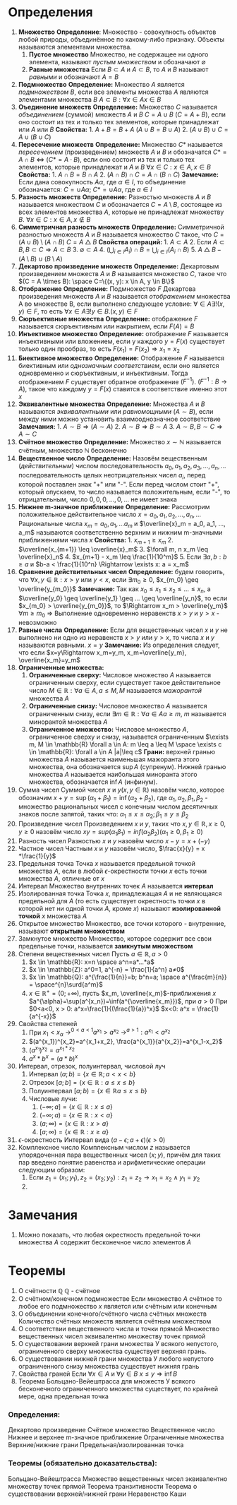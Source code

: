 # Определения
1. **Множество**
	**Определение**: Множество - совокупность объектов любой природы, объединённое по какому-либо признаку. Объекты называются элементами множества.
	1. **Пустое множество**
		Множество, не содержащее ни одного элемента, называют *пустым множеством* и обозначают $\emptyset$
	2. **Равные множества**
		Если $B \subset A$ и $A \subset B$, то $A$ и $B$ называют *равными* и обозначают $A = B$
2. **Подмножество**
	**Определение:** Множество $A$ является *подмножеством* $B$, если все элементы множества $A$ являются элементами множества $B$
	$A \subset B: \forall x \in A  x \in B$
3. **Оъединение множеств**
	**Определение:** Множество $C$ называется *объединением* (суммой) множеств $A$ и $B$ $C = A \cup B$ ($C = A + B$), если оно состоит из тех и только тех элементов, которые принадлежат или $A$ или $B$
	**Свойства:**
		1. $A + B = B + A$ ($A \cup B = B \cup A$)
		2. $(A \cup B) \cup C = A \cup (B \cup C)$
4. **Пересечение множеств**
	**Определение:** Множество $C$* называется *пересечением* (произведением) множеств $A$ и $B$ и обозначатся $C* = A \cap B$ <=> $(C* = A \cdot B)$, если оно состоит из тех и только тех элементов, которые принадлежат и ${A}$ и $B$ 
	$\forall x \in C: x \in A, x \in B$
	**Свойства:** 
		1. $A \cap B = B \cap A$
		2. $(A \cap B) \cap C = A \cap (B \cap C)$
	**Замечание:** Если дана совокупность $A\alpha$, где $\alpha \in I$, то объединение обозначается: $C = \cup A\alpha$; $C* = \cup A\alpha$, где $\alpha \in I$
5. **Разность множеств**
	**Определение:** Разностью множеств $A$ и $B$ называется множеством $C$ и обозначается $C = A \setminus B$, состоящее из всех элементов множества $A$, которые не принадлежат множеству $B$.
	 $\forall x \in C: x \in A , x \notin B$
6. **Симметричная разность множеств**
	**Определение:** Симметричной разностью множеств $A$ и $B$ называется множество $C$ такое, что $C = (A \cup B) \setminus (A \cap B)$
	$C = A \bigtriangleup B$
	**Свойства операций:**
		1. $A \subset A$
		2. Если $A \subset B, B \subset C \Rightarrow A \subset B$
		3. $\emptyset \subset A$
		4. $\left( \bigcup_{i \in I} A_i \right) \cap B = \bigcup_{i \in I} (A_i \cap B)$
		5. $A \bigtriangleup B - (A \setminus B) \cup (B \setminus A)$
7. **Декартово произведение множеств**
	**Определение:** Декартовым произведением множеств $A$ и $B$  называется множество $C$, такое что $(C = A \times B): \space C=\{(x, y): x \in A, y \in B\}$
8. **Отображение**
	**Определение:** Подмножество $F$ Декартова произведения множеств $A$ и $B$ называется *отображением* множества A во множестве B, если выполнено следующее условие: $\forall \in A \exists! (x, y) \in F$, то есть $\forall x \in A \exists! y \in B. (x,y) \in F$
9. **Сюръективные множества**
	**Определение:** отображение $F$ называется сюръективным или накрытием, если $F(A)=B$
10. **Инъективное множество**
	**Определение:** отображение $F$ называется инъективными или вложением, если у каждого $y = F(x)$ существует только один прообраз, то есть $F(x_1)=F(x_2) \Rightarrow x_1=x_2$
11. **Биективное множество**
	**Определение:** Отображение $F$ называется биективным или *однозначным соответствием*, если оно является одновременно и сюръективным, и инъективным. Тогда отображением $F$ существует обратное отображение $(F^{-1})$. $(F^{-1}: B \rightarrow A)$, такое что каждому $y = F(x)$ ставится в соответствие именно этот $x$
12. **Эквивалентные множества**
	**Определение:** Множества $A$ и $B$ называются *эквивалентными* или *равномощными* $(A \sim B)$, если между ними можно установить взаимооднозначное соответствие
	**Замечания:**
		1. $A \sim B \Rightarrow (A \sim A)$
		2. $A \sim B \Rightarrow B \sim A$
		3. $A \sim B, B \sim C \Rightarrow A \sim C$
13. **Счётное множество**
	**Определение:** Множество $x \sim \mathbb {N}$ называется счётным, множество $\mathbb {N}$ бесконечно
14. **Вещественное число**
	**Определение:** Назовём вещественным (*действительным*) числом последовательность $a_0, a_1, a_2, a_3, ..., a_n, ...$ последовательность целых неотрицательных чисел $a_i$, перед которой поставлен знак "+" или "-". 
	Если перед числом стоит "+", который опускаем, то число называется положительным, если "-", то отрицательным, число $0, 0, 0, ..., 0, ...$ не имеет знака
15. **Нижнее m-значное приближение**
	**Определение:** Рассмотрим положительное действительное число $x = a_0, a_1, a_2, ..., a_n, ...$ Рациональные числа $x_m = a_0, a_1, ... a_m$ и $\overline{x}_m = a_0, a_1, ..., a_m$ называются соответственно верхним и нижним m-значными приближениями числа $x$
	**Свойства:** 
		1. $x_{m+1} \geq x_m$
		2. $\overline{x_{m+1}} \leq \overline{x}_m$
		3. $\forall m, n x_m \leq \overline{x}_n$
		4. $x_{m+1} - x_m \leq \frac{1}{10^m}$
		5. Если $\exists a, b: b \geq a$ и $b-a < \frac{1}{10^n} \Rightarrow \exists x: a = x_m$
16. **Сравнение действительных чисел**
	**Определение:** будем говорить, что $\forall x, y \in \mathbb{R}: x > y$ или $y < x$, если $\exists m_0 \geq 0$, $x_{m_0} \geq \overline{y_{m_0}}$
	__Замечание:__ Так как $x_0 \leq x_1 \leq x_2 \leq ... \leq x_n$, а $\overline{y_0} \geq \overline{y_1} \geq ... \geq \overline{y_n}$, то если $x_{m_0} > \overline{y_{m_0}}$, то $\Rightarrow x_m  > \overline{y_m}$  $\forall m \geq m_0$ 
	$\Rightarrow$  Выполнение одновременно неравенств $x > y$ и $y > x$ - невозможно
17. **Равные числа**
	**Определение:** Если для вещественных чисел $x$ и $y$ не выполнено ни одно из неравенств $x>y$ или $y>x$, то числа $x$ и $y$ называются равными. $x=y$
	**Замечание:** Из определения следует, что если $x=y\Rightarrow x_m=y_m, x_m=\overline{y_m}, \overline{x_m}=y_m$ 
18. **Ограниченные множества:**
	1. __Ограниченные сверху:__ Числовое множество $A$ называется ограниченным сверху, если существует такое действительное число $M \in \mathbb{R}: \forall a \in A, a\leq M, M$ называется *мажорантой* множества $A$
	2. **Ограниченные снизу:**  Числовое множество $A$ называется ограниченным снизу, если $\exists m \in \mathbb{R}: \forall a \in A a \geq m$, $m$ называется минорантой множества $A$  
	3. **Ограниченное множество:** Числовое множество $A$, ограниченное сверху и снизу, называется ограниченным $\exists m, M \in \mathbb{R} \forall a \in A: m \leq a \leq M \space  \exists c \in \mathbb{R}: \forall a \in A |a|\leq c$
	**Грани:** верхней гранью множества $A$ называется наименьшая мажоранта этого множества, она обозначается $\sup A$ (супренум). Нижней гранью множества $A$ называется наибольшая миноранта этого множества, обозначается $\inf A$ (инфинум).
19. Сумма чисел
	Суммой чисел $x$ и $y (x, y \in \mathbb{R})$ назовём число, которое обозначим $x+y=\sup (\alpha_1 + \beta_1)=\inf(\alpha_2 + \beta_2)$, где $\alpha_1, \alpha_2, \beta_1, \beta_2$ - множество рациональных чисел с конечным числом десятичных знаков после запятой, таких что: $\alpha_1 ≤ x ≤ \alpha_2; \beta_1 ≤ y ≤ \beta_2$
20. Произведение чисел
	Произведением $x$ и $y$, таких что $x, y \in \mathbb{R}, x≥0, y≥0$ назовём число $xy=sup(\alpha_1 \beta_1)=inf(\alpha_2 \beta_2) (\alpha_1 ≥ 0, \beta_1 ≥ 0)$
21. Разность чисел
	Разностью $x$ и $y$ назовём число $x-y=x+(-y)$
22. Частное чисел
	Частным $x$ и $y$ назовём число, $\frac{x}{y} = x *\frac{1}{y}$
23. Предельная точка
	Точка $x$ называется предельной точкой множества $A$, если в любой $\epsilon$-окрестности точки $x$ есть точки множества $A$, отличные от $x$
24. Интервал
	Множество внутренних точек $A$ называется **интервал**
25. Изолированная точка
	Точка $x$, принадлежащая $A$ и не являющаяся предельной для $A$ (то есть существует окрестность точки $x$ в которой нет ни одной точки $A$, кроме $x$) называют **изолированной точкой** $x$ множества $A$
26. Открытое множество
	Множество, все точки которого - внутренние, называют **открытым множеством**
27. Замкнутое множество
	Множество, которое содержит все свои предельные точки, называется **замкнутым множеством** 
28. Степени вещественных чисел
    Пусть $a \in \mathbb{R}, a>0$
    1. $x \in \mathbb{R}: x=n \space a^n=a*...*a$
    2. $x \in \mathbb{Z}: a^0=1, a^{-n} = \frac{1}{a^n} a≠0$
    3. $x \in \mathbb{Q}: a^{\frac{1}{n}}=b; b^n=a; \space a^{\frac{m}{n}} = \space^{n}\surd{a^m}$
    4. $x \in \mathbb{R}^+=(0; +\infty)$, пусть $x_m, \overline{x_m}$-приближения $x$ $a^{\alpha}=\sup(a^{x_n})=\inf(a^{\overline{x_m}})$, при $a>0$
	При $0<a<0, x > 0: a^x=\frac{1}{(\frac{1}{a})^x}$ $x<0: a^x = \frac{1}{a^{-x}}$
29. Свойства степеней
	1. При $x_1 < x_{\alpha}$ $\rightarrow^{0<a<1} a^{x_1} > a^{x_2}$ $\rightarrow^{a>1}: a^{x_1} < a^{x_2}$
	2. $(a^{x_1})^{x_2}=a^{x_1+x_2}, \frac{a^{x_1}}{a^{x_2}}=a^{x_1-x_2}$
	3. $(a^{x_1})^{x_2}=a^{x_1*x_2}$
	4. $a^x*b^x=(a * b)^x$
30. Интервал, отрезок, полуинтервал, числовой луч
    1. Интервал $(a;b)=\{x\in \mathbb{R}; a < x < b\}$
    2. Отрезок $[a; b]=\{x\in\mathbb{R}:a≤x≤b\}$
    3. Полуинтервал $[a;b) = \{x\in \mathbb{R} a≤x≤b\}$
    4. Числовые лучи:
	    1. $(-\infty; a]=\{x\in\mathbb{R}: x ≤ a\}$
	    2. $(-\infty; a)=\{x\in\mathbb{R}:x<a\}$
	    3. $(a; \infty)=\{x\in\mathbb{R}: x > a\}$
	    4. $[a;\infty)=\{x\in\mathbb{R}: x ≥ a\}$
31. $\epsilon$-окрестность
    Интервал вида $(a-\epsilon; a+\epsilon)(\epsilon>0)$
32. Комплексное число
	Комплексным числом $z$ называется упорядоченная пара вещественных чисел $(x;y)$, причём для таких пар введено понятие равенства и арифметические операции следующим образом:
	1. Если $z_1=(x_1;y_1), z_2=(x_2;y_2): z_1=z_2 \rightarrow x_1=x_2 \wedge y_1=y_2$
	2. 
# Замечания
1. Можно показать, что любая окрестность предельной точки множества $A$ содержит бесконечное число элементов $A$
# Теоремы
1. О счётности $\mathbb {Q}$
	$\mathbb {Q}$ - счётное
2. О счётном/конечном подмножестве
	Если множество $A$ счётное то любое его подмножество $x$ является или счётным или конечным
3. О объединении конечного/счётного числа счётных множеств
	Количество счётных множеств является счётным множеством
4. О соответствии вещественного числа и точки прямой
	Множество вещественных чисел эквивалентно множеству точек прямой
5. О существовании верхней грани множества
	У всякого непустого, ограниченного сверху множества существует верхняя грань.
6. О существовании нижней грани множества
	У любого непустого ограниченного снизу множества существует нижняя грань
7. Свойства граней
	Если $\forall x \in A$ и $\forall y \in B$ $x ≤ y \Rightarrow \inf{B}$
8. Теорема Больцано-Вейештрасса для множеств
	У всякого бесконечного ограниченного множества существует, по крайней мере, одна предельная точка


### Определения:
Декартово произведение
Счётное множество
Вещественное число
Нижнее и верхнее m-значное приближение
Ограниченные множества
Верхние/нижние грани
Предельная/изолированная точка
### Теоремы (обязательно доказательства):
Больцано-Вейештрасса
Множество вещественных чисел эквивалентно множеству точек прямой
Теорема транзитивности
Теорема о существовании верхней/нижней грани
Неравенство Каши
